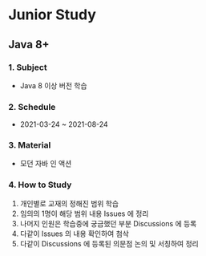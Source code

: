 # Junior Study

## Java 8+

### 1. Subject
- Java 8 이상 버전 학습

### 2. Schedule
- 2021-03-24 ~ 2021-08-24

### 3. Material
- 모던 자바 인 액션

### 4. How to Study
1. 개인별로 교재의 정해진 범위 학습
2. 임의의 1명이 해당 범위 내용 Issues 에 정리
3. 나머지 인원은 학습중에 궁금했던 부분 Discussions 에 등록
4. 다같이 Issues 의 내용 확인하여 첨삭
5. 다같이 Discussions 에 등록된 의문점 논의 및 서칭하여 정리
